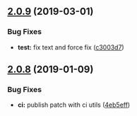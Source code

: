 ## [2.0.9](https://github.com/shokmaster/ember-simple-auth-loopback-3/compare/v2.0.8...v2.0.9) (2019-03-01)


### Bug Fixes

* **test:** fix text and force fix ([c3003d7](https://github.com/shokmaster/ember-simple-auth-loopback-3/commit/c3003d7))

## [2.0.8](https://github.com/shokmaster/ember-simple-auth-loopback-3/compare/v2.0.7...v2.0.8) (2019-01-09)


### Bug Fixes

* **ci:** publish patch with ci utils ([4eb5eff](https://github.com/shokmaster/ember-simple-auth-loopback-3/commit/4eb5eff))
